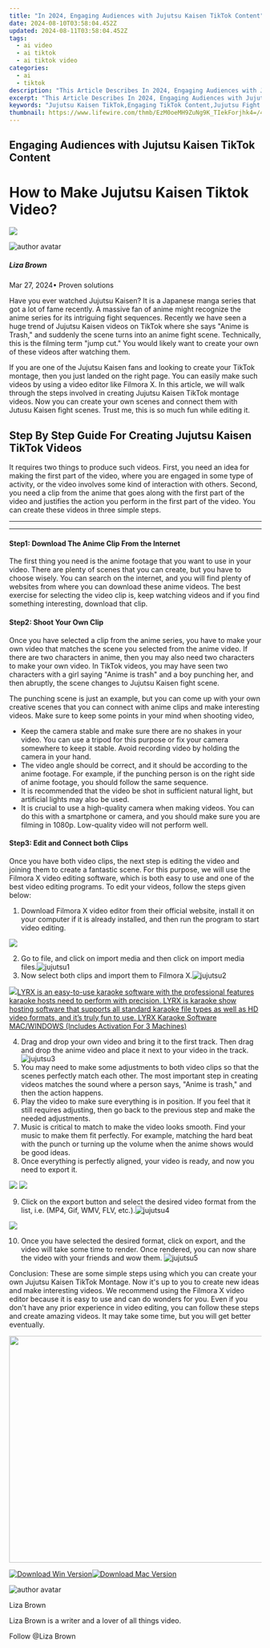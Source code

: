 ```yaml
---
title: "In 2024, Engaging Audiences with Jujutsu Kaisen TikTok Content"
date: 2024-08-10T03:58:04.452Z
updated: 2024-08-11T03:58:04.452Z
tags:
  - ai video
  - ai tiktok
  - ai tiktok video
categories:
  - ai
  - tiktok
description: "This Article Describes In 2024, Engaging Audiences with Jujutsu Kaisen TikTok Content"
excerpt: "This Article Describes In 2024, Engaging Audiences with Jujutsu Kaisen TikTok Content"
keywords: "Jujutsu Kaisen TikTok,Engaging TikTok Content,Jujutsu Fight Tips,Kaisen Battle Techniques,TikTok Jujutsu Challenge,Jujutsu Social Media,TikTok Anime Influencers"
thumbnail: https://www.lifewire.com/thmb/EzM0oeMH9ZuNg9K_TIekForjhk4=/400x300/filters:no_upscale():max_bytes(150000):strip_icc()/GettyImages-902220788-0b8a7714bcb44ac7b32884102030d4a1.jpg
---
```


## Engaging Audiences with Jujutsu Kaisen TikTok Content

# How to Make Jujutsu Kaisen Tiktok Video?

<!-- affiliate ads begin -->
<a href="https://store.advancedwebranking.com/order/checkout.php?PRODS=4715051&QTY=1&AFFILIATE=108875&CART=1"><img src="https://secure.avangate.com/images/merchant/14edc6ebfdae2e23bbed83d67f50e983/products/33_awr%20logo.png" border="0"></a>
<!-- affiliate ads end -->
![author avatar](https://lh5.googleusercontent.com/-AIMmjowaFs4/AAAAAAAAAAI/AAAAAAAAABc/Y5UmwDaI7HU/s250-c-k/photo.jpg)

##### Liza Brown

 Mar 27, 2024• Proven solutions

Have you ever watched Jujutsu Kaisen? It is a Japanese manga series that got a lot of fame recently. A massive fan of anime might recognize the anime series for its intriguing fight sequences. Recently we have seen a huge trend of Jujutsu Kaisen videos on TikTok where she says "Anime is Trash," and suddenly the scene turns into an anime fight scene. Technically, this is the filming term "jump cut." You would likely want to create your own of these videos after watching them.

If you are one of the Jujutsu Kaisen fans and looking to create your TikTok montage, then you just landed on the right page. You can easily make such videos by using a video editor like Filmora X. In this article, we will walk through the steps involved in creating Jujutsu Kaisen TikTok montage videos. Now you can create your own scenes and connect them with Jutusu Kaisen fight scenes. Trust me, this is so much fun while editing it.

## **Step By Step Guide For Creating Jujutsu Kaisen TikTok Videos**

It requires two things to produce such videos. First, you need an idea for making the first part of the video, where you are engaged in some type of activity, or the video involves some kind of interaction with others. Second, you need a clip from the anime that goes along with the first part of the video and justifies the action you perform in the first part of the video. You can create these videos in three simple steps.

---

---

#### Step1: Download The Anime Clip From the Internet

The first thing you need is the anime footage that you want to use in your video. There are plenty of scenes that you can create, but you have to choose wisely. You can search on the internet, and you will find plenty of websites from where you can download these anime videos. The best exercise for selecting the video clip is, keep watching videos and if you find something interesting, download that clip.

#### Step2: Shoot Your Own Clip

Once you have selected a clip from the anime series, you have to make your own video that matches the scene you selected from the anime video. If there are two characters in anime, then you may also need two characters to make your own video. In TikTok videos, you may have seen two characters with a girl saying "Anime is trash" and a boy punching her, and then abruptly, the scene changes to Jujutsu Kaisen fight scene.

The punching scene is just an example, but you can come up with your own creative scenes that you can connect with anime clips and make interesting videos. Make sure to keep some points in your mind when shooting video,

* Keep the camera stable and make sure there are no shakes in your video. You can use a tripod for this purpose or fix your camera somewhere to keep it stable. Avoid recording video by holding the camera in your hand.
* The video angle should be correct, and it should be according to the anime footage. For example, if the punching person is on the right side of anime footage, you should follow the same sequence.
* It is recommended that the video be shot in sufficient natural light, but artificial lights may also be used.
* It is crucial to use a high-quality camera when making videos. You can do this with a smartphone or camera, and you should make sure you are filming in 1080p. Low-quality video will not perform well.

#### Step3: Edit and Connect both Clips

Once you have both video clips, the next step is editing the video and joining them to create a fantastic scene. For this purpose, we will use the Filmora X video editing software, which is both easy to use and one of the best video editing programs. To edit your videos, follow the steps given below:

1. Download Filmora X video editor from their official website, install it on your computer if it is already installed, and then run the program to start video editing.
<!-- affiliate ads begin -->
<a href="https://shop.copernic.com/order/checkout.php?PRODS=41033101&QTY=1&AFFILIATE=108875&CART=1"><img src="https://secure.2checkout.com/images/merchant/8d30aa96e72440759f74bd2306c1fa3d/Copernic-2023-Affiliate-728x90-Elite.png" border="0"></a>
<!-- affiliate ads end -->
2. Go to file, and click on import media and then click on import media files.![jujutsu1](https://images.wondershare.com/filmora/article-images/jujutsu1.png)
3. Now select both clips and import them to Filmora X.![jujutsu2](https://images.wondershare.com/filmora/article-images/jujutsu2.png)
<!-- affiliate ads begin -->
<a href="https://shop.pcdj.com/order/checkout.php?PRODS=4698998&QTY=1&AFFILIATE=108875&CART=1"> <img src="https://secure.avangate.com/images/merchant/47f4b6321e9fd8e8f7326a6adc1a7c1e/products/MacBook_Pro_lyrx-withsinger-tv.png" border="0">LYRX is an easy-to-use karaoke software with the professional features karaoke hosts need to perform with precision. LYRX is karaoke show hosting software that supports all standard karaoke file types as well as HD video formats, and it’s truly fun to use. 
LYRX Karaoke Software MAC/WINDOWS (Includes Activation For 3 Machines)</a>
<!-- affiliate ads end -->
4. Drag and drop your own video and bring it to the first track. Then drag and drop the anime video and place it next to your video in the track.![jujutsu3](https://images.wondershare.com/filmora/article-images/jujutsu3.png)
5. You may need to make some adjustments to both video clips so that the scenes perfectly match each other. The most important step in creating videos matches the sound where a person says, "Anime is trash," and then the action happens.
6. Play the video to make sure everything is in position. If you feel that it still requires adjusting, then go back to the previous step and make the needed adjustments.
7. Music is critical to match to make the video looks smooth. Find your music to make them fit perfectly. For example, matching the hard beat with the punch or turning up the volume when the anime shows would be good ideas.
8. Once everything is perfectly aligned, your video is ready, and now you need to export it.
<!-- affiliate ads begin -->
<a href="https://shop.manycam.com/order/checkout.php?PRODS=17727588&QTY=1&AFFILIATE=108875&CART=1"><img src="https://secure.avangate.com/images/merchant/8230bea7d54bcdf99cdfe85cb07313d5/mcaffbanner600x500.png" border="0"></a>
<a href="https://shop.manycam.com/order/checkout.php?PRODS=17727588&QTY=1&AFFILIATE=108875&CART=1"><img src="https://secure.avangate.com/images/merchant/8230bea7d54bcdf99cdfe85cb07313d5/Affiliates_300x250px_valentinesday.png" border="0"></a>
<!-- affiliate ads end -->
9. Click on the export button and select the desired video format from the list, i.e. (MP4, Gif, WMV, FLV, etc.).![jujutsu4](https://images.wondershare.com/filmora/article-images/jujutsu4.png)
<!-- affiliate ads begin -->
<a href="https://secure.2checkout.com/order/checkout.php?PRODS=3546200&QTY=1&AFFILIATE=108875&CART=1"><img src="http://www.binteko.com/sites/default/files/banner01_468x60a.gif" border="0"></a>
<!-- affiliate ads end -->
10. Once you have selected the desired format, click on export, and the video will take some time to render. Once rendered, you can now share the video with your friends and wow them. ![jujutsu5](https://images.wondershare.com/filmora/article-images/jujutsu5.gif)

Conclusion: These are some simple steps using which you can create your own Jujutsu Kaisen TikTok Montage. Now it's up to you to create new ideas and make interesting videos. We recommend using the Filmora X video editor because it is easy to use and can do wonders for you. Even if you don't have any prior experience in video editing, you can follow these steps and create amazing videos. It may take some time, but you will get better eventually.

<!-- affiliate ads begin -->
<a href="https://ukaidot.sjv.io/c/5597632/1793234/19578" target="_top" id="1793234"><img src="//a.impactradius-go.com/display-ad/19578-1793234" border="0" alt="" width="678" height="452"/></a><img height="0" width="0" src="https://imp.pxf.io/i/5597632/1793234/19578" style="position:absolute;visibility:hidden;" border="0" />
<!-- affiliate ads end -->
[![Download Win Version](https://images.wondershare.com/filmora/guide/download-btn-win.jpg)](https://tools.techidaily.com/wondershare/filmora/download/)[![Download Mac Version](https://images.wondershare.com/filmora/guide/download-btn-mac.jpg)](https://tools.techidaily.com/wondershare/filmora/download/)

![author avatar](https://lh5.googleusercontent.com/-AIMmjowaFs4/AAAAAAAAAAI/AAAAAAAAABc/Y5UmwDaI7HU/s250-c-k/photo.jpg)

Liza Brown

Liza Brown is a writer and a lover of all things video.

Follow @Liza Brown



<ins class="adsbygoogle"
      style="display:block"
      data-ad-client="ca-pub-7571918770474297"
      data-ad-slot="8358498916"
      data-ad-format="auto"
      data-full-width-responsive="true"></ins>



